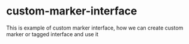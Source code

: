# custom-marker-interface
This is example of custom marker interface, how we can create custom marker or tagged interface and use it
